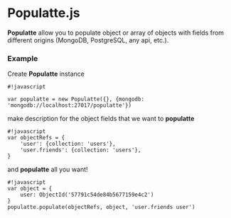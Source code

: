 # **Populatte.js** #

**Populatte** allow you to populate object or array of objects with fields from different origins (MongoDB, PostgreSQL, any api, etc.).

### Example ###

Create **Populatte** instance
```
#!javascript

var populatte = new Populatte({}, {mongodb: 'mongodb://localhost:27017/populatte'})
```

make description for the object fields that we want to **populatte**
```
#!javascript
var objectRefs = {
    'user': {collection: 'users'},
    'user.friends': {collection: 'users'},
}
```
and **populatte** all you want!
```
#!javascript
var object = {
    user: ObjectId('57791c54de84b5677159e4c2')
}
populatte.populate(objectRefs, object, 'user.friends user')
```